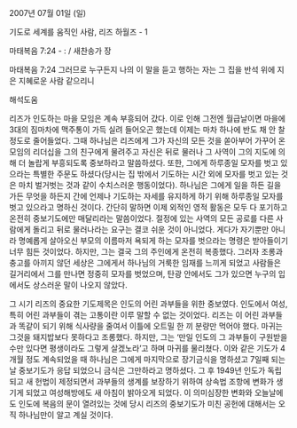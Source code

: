 2007년 07월 01일 (일)

기도로 세계를 움직인 사람, 리즈 하월즈 - 1



마태복음 7:24 - : / 새찬송가  장


마태복음 7:24 
그러므로 누구든지 나의 이 말을 듣고 행하는 자는 그 집을 반석 위에 지은 지혜로운 사람 같으리니

해석도움





리즈가 인도하는 마을 모임은 계속 부흥되어 갔다. 이로 인해 그전엔 월급날이면 마을에 3대의 짐마차에 맥주통이 가득 실려 들어오곤 했는데 이제는 마차 하나에 반도 채 안 찰 정도로 줄어들었다. 그때 하나님은 리즈에게 그가 자신의 모든 것을 쏟아부어 가꾸어 온 모임의 리더십을 그의 친구에게 물려주고 자신은 뒤로 물러나 그 사역이 그의 지도에 의해 더 놀랍게 부흥되도록 중보하라고 말씀하셨다. 또한, 그에게 하루종일 모자를 벗고 있으라는 특별한 주문도 하셨다(당시는 집 밖에서 기도하는 시간 외에 모자를 벗고 있는 것은 마치 벌거벗는 것과 같이 수치스러운 행동이었다). 하나님은 그에게 일을 하든 길을 가든 무엇을 하든지 간에 언제나 기도하는 자세를 유지하게 하기 위해 하루종일 모자를 벗고 있으라고 명하신 것이다. 간단히 말하면 이제 외적인 영적 활동은 모두 다 포기하고 온전히 중보기도에만 매달리라는 말씀이었다. 절정에 있는 사역의 모든 공로를 다른 사람에게 돌리고 뒤로 물러나라는 요구는 결코 쉬운 것이 아니었다. 게다가 자기뿐만 아니라 명예롭게 살아오신 부모의 이름마저 욕되게 하는 모자를 벗으라는 명령은 받아들이기 너무 힘든 것이었다. 하지만, 그는 결국 그의 주인에게 온전히 복종했다. 그러자 조롱과 충고를 아끼지 않던 세상은 그에게서 하나님의 거룩한 임재를 느끼게 되었고 사람들은 길거리에서 그를 만나면 정중히 모자를 벗었으며, 탄광 안에서도 그가 있으면 누구의 입에서도 상스러운 말이 나오지 않았다. 

그 시기 리즈의 중요한 기도제목은 인도의 어린 과부들을 위한 중보였다. 인도에서 여성, 특히 어린 과부들이 겪는 고통이란 이루 말할 수 없는 것이었다. 리즈는 이 어린 과부들과 똑같이 되기 위해 식사량을 줄여서 이틀에 오트밀 한 끼 분량만 먹어야 했다. 마귀는 그것을 돼지밥보다 못하다고 조롱했다. 하지만, 그는 ‘만일 인도의 그 과부들이 구원받을 수만 있다면 평생이라도 그렇게 살겠노라’고 하며 마귀를 물리쳤다. 이와 같은 기도가 4개월 정도 계속되었을 때 하나님은 그에게 마지막으로 장기금식을 명하셨고 7일째 되는 날 중보기도가 응답 되었으니 금식은 그만하라고 명하셨다. 그 후 1949년 인도가 독립되고 새 헌법이 제정되면서 과부들의 생계를 보장하기 위하여 상속법 조항에 변화가 생기게 되었고 여성해방에도 새 아침이 밝아오게 되었다. 이 의미심장한 변화와 오늘날에도 인도에 복음의 문이 열려있는 것에 당시 리즈의 중보기도가 미친 공헌에 대해서는 오직 하나님만이 알고 계실 것이다.